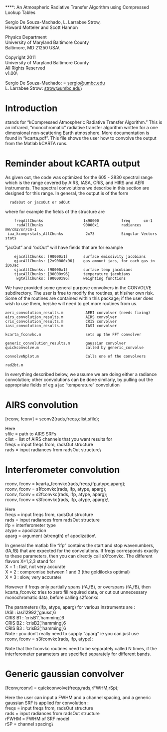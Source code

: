 ****: An Atmospheric Radiative Transfer Algorithm using Compressed
Lookup Tables

Sergio De Souza-Machado, L. Larrabee Strow,\
Howard Motteler and Scott Hannon

Physics Department\
University of Maryland Baltimore County\
Baltimore, MD 21250 USA\

Copyright 2011\
University of Maryland Baltimore County\
All Rights Reserved\
v1.00\

Sergio De Souza-Machado: = sergio@umbc.edu\
L. Larrabee Strow: strow@umbc.edu\

Introduction
============

stands for “kCompressed Atmospheric Radiative Transfer Algorithm.” This
is an infrared, “monochromatic” radiative transfer algorithm written for
a one dimensional non-scattering Earth atmosphere. More documentation is
found in “kcarta.pdf”. This file shows the user how to convolve the
output from the Matlab kCARTA runs.

Reminder about kCARTA output
============================

As given out, the code was optimized for the 605 - 2830 spectral range
which is the range covered by AIRS, IASA, CRiS, and HIRS and AERI
instruments. The spectral convolutions we describe in this section are
designed for this range. In general, the output is of the form

      radsOut or jacsOut or odOut

where for example the fields of the structure are

        freqAllChunks                  1x90000          freq      cm-1
         radAllChunks                  90000x1          radiances mW/cm2/sr/cm-1
     iaa_kcomprstats_AllChunks          2x73            Singular Vectors stats

“jacOut” and “odOut” will have fields that are for example

        ejacAllChunks: [90000x1]       surface emissivity jacobians
        qjacAllChunks: [2x90000x96]    gas amount jacs, for each gas in iDoJac
        sjacAllChunks: [90000x1]       surface temp jacobians
        tjacAllChunks: [90000x96]      temperature jacobians
         wgtAllChunks: [90000x96]      weighting functions

We have provided some general purpose convolvers in the CONVOLVE
subdirectory. The user is free to modify the routines, at his/her own
risk. Some of the routines are contained within this package; if the
user does wish to use them, he/she will need to get more routines from
us.

    aeri_convolution_results.m          AERI convolver (needs fixing)
    airs_convolution_results.m          AIRS convolver
    cris_convolution_results.m          CRIS convolver
    iasi_convolution_results.m          IASI convolver

    kcarta_fconvkc.m                    sets up the FFT convolver

    generic_convolution_results.m       gaussian convolver
    quickconvolve.m                     called by generic_convolve

    convolveNplot.m                     Calls one of the convolvers

    rad2bt.m

In everything described below, we assume we are doing either a radiance
convolution; other convolutions can be done similarly, by pulling out
the appropriate fields of eg a jac “temperature” convolution

AIRS convolution
================

[rconv, fconv] = sconv2(rads,freqs,clist,sfile);

Here\
sfile = path to AIRS SRFs\
clist = list of AIRS channels that you want results for\
freqs = input freqs from, radsOut structure\
rads = input radiances from radsOut structure\

Interferometer convolution
==========================

rconv, fconv = kcarta\_fconvkc(rads,freqs,ifp,atype,aparg);\
rconv, fconv = s1fconvkc(rads, ifp, atype, aparg);\
rconv, fconv = s2fconvkc(rads, ifp, atype, aparg);\
rconv, fconv = s3fconvkc(rads, ifp, atype, aparg);\

Here\
freqs = input freqs from, radsOut structure\
rads = input radiances from radsOut structure\
ifp = interferometer type\
atype = apodization\
aparg = argument (strength) of apodization\

In general the matlab file “ifp” contains the start and stop
wavenumbers, (fA,fB) that are expected for the convolutions. If freqs
corresponds exactly to these parameters, then you can directly call
sXfconvkc. The different flavors X=1,2,3 stand for\
X = 1 : fast, not very accurate\
X = 2 : compromise between 1 and 3 (the goldilocks optimal)\
X = 3 : slow, very accurate\

However if freqs only partially spans (fA,fB), or overspans (fA,fB),
then kcarta\_fconvkc tries to zero fill required data, or cut out
unnecessary monochromatic data, before calling s2fconkc.

The parameters (ifp, atype, aparg) for various instruments are :\
IASI : iasi12992’,’gauss’,6\
CRIS B1 : ’crisB1’,’hamming’,6\
CRIS B2 : ’crisB2’,’hamming’,6\
CRIS B3 : ’crisB3’,’hamming’,6\
Note : you don’t really need to supply “aparg” ie you can just use\
rconv, fconv = s3fconvkc(rads, ifp, atype);

Note that the fconvkc routines need to be separately called N times, if
the interferometer parameters are specified separately for different
bands.

Generic gaussian convolver
==========================

[fconv,rconv] = quickconvolve(freqs,rads,rFWHM,rSp);

Here the user can input a FWHM and a channel spacing, and a generic
gaussian SRF is applied for convolution :\
freqs = input freqs from, radsOut structure\
rads = input radiances from radsOut structure\
rFWHM = FWHM of SRF model\
rSP = channel spacing\

